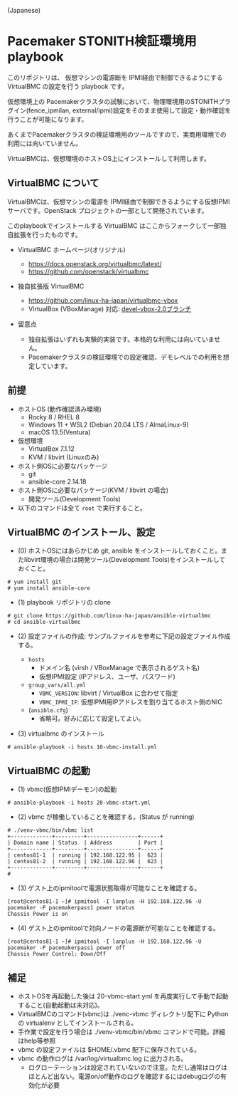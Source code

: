 (Japanese)

# Pacemaker STONITH検証環境用 playbook

このリポジトリは、 仮想マシンの電源断を IPMI経由で制御できるようにする VirtualBMC の設定を行う playbook です。

仮想環境上の Pacemakerクラスタの試験において、物理環境用のSTONITHプラグイン(fence_ipmilan, external/ipmi)設定をそのまま使用して設定・動作確認を行うことが可能になります。

あくまでPacemakerクラスタの検証環境用のツールですので、実商用環境での利用には向いていません。

VirtualBMCは、仮想環境のホストOS上にインストールして利用します。


## VirtualBMC について

VirtualBMCは、仮想マシンの電源を IPMI経由で制御できるようにする仮想IPMIサーバです。OpenStack プロジェクトの一部として開発されています。

このplaybookでインストールする VirtualBMC はここからフォークして一部独自拡張を行ったものです。

* VirtualBMC ホームページ(オリジナル)
  * https://docs.openstack.org/virtualbmc/latest/
  * https://github.com/openstack/virtualbmc

* 独自拡張版 VirtualBMC
  * https://github.com/linux-ha-japan/virtualbmc-vbox
  * VirtualBox (VBoxManage) 対応: [devel-vbox-2.0ブランチ](https://github.com/linux-ha-japan/virtualbmc-vbox/tree/devel-vbox-2.0)

* 留意点
  * 独自拡張はいずれも実験的実装です。本格的な利用には向いていません。
  * Pacemakerクラスタの検証環境での設定確認、デモレベルでの利用を想定しています。

## 前提

* ホストOS (動作確認済み環境)
  * Rocky 8 / RHEL 8
  * Windows 11 + WSL2 (Debian 20.04 LTS / AlmaLinux-9)
  * macOS 13.5(Ventura)
* 仮想環境
  * VirtualBox 7.1.12
  * KVM / libvirt (Linuxのみ)
* ホスト側OSに必要なパッケージ
  * git
  * ansible-core 2.14.18
* ホスト側OSに必要なパッケージ(KVM / libvirt の場合)
  * 開発ツール(Development Tools)
* 以下のコマンドは全て ```root``` で実行すること。

## VirtualBMC のインストール、設定

* (0) ホストOSにはあらかじめ git, ansible をインストールしておくこと。またlibvirt環境の場合は開発ツール(Development Tools)をインストールしておくこと。
```
# yum install git
# yum install ansible-core
```

* (1) playbook リポジトリの clone
```
# git clone https://github.com/linux-ha-japan/ansible-virtualbmc
# cd ansible-virtualbmc
```

* (2) 設定ファイルの作成: サンプルファイルを参考に下記の設定ファイル作成する。
  * ```hosts```
    * ドメイン名 (virsh / VBoxManage で表示されるゲスト名)
    * 仮想IPMI設定 (IPアドレス、ユーザ、パスワード)
  * ```group_vars/all.yml```
    * ```VBMC_VERSION```: libvirt / VirtualBox に合わせて指定
    * ```VBMC_IPMI_IF```: 仮想IPMI用IPアドレスを割り当てるホスト側のNIC
  * (```ansible.cfg```)
    * 省略可。好みに応じて設定してよい。

* (3) virtualbmc のインストール
```
# ansible-playbook -i hosts 10-vbmc-install.yml
```

## VirtualBMC の起動

* (1) vbmc(仮想IPMIデーモン)の起動
```
# ansible-playbook -i hosts 20-vbmc-start.yml 
```

* (2) vbmc が稼働していることを確認する。(Status が running)
```
# ./venv-vbmc/bin/vbmc list
+-------------+---------+----------------+------+
| Domain name | Status  | Address        | Port |
+-------------+---------+----------------+------+
| centos81-1  | running | 192.168.122.95 |  623 |
| centos81-2  | running | 192.168.122.96 |  623 |
+-------------+---------+----------------+------+
# 
```

* (3) ゲスト上のipmitoolで電源状態取得が可能なことを確認する。
```
[root@centos81-1 ~]# ipmitool -I lanplus -H 192.168.122.96 -U pacemaker -P pacemakerpass1 power status
Chassis Power is on

```
* (4) ゲスト上のipmitoolで対向ノードの電源断が可能なことを確認する。
```
[root@centos81-1 ~]# ipmitool -I lanplus -H 192.168.122.96 -U pacemaker -P pacemakerpass1 power off
Chassis Power Control: Down/Off

```

## 補足

* ホストOSを再起動した後は 20-vbmc-start.yml を再度実行して手動で起動すること(自動起動は未対応)。
* VirtualBMCのコマンド(vbmc)は ./venc-vbmc ディレクトリ配下に Python の virtualenv としてインストールされる。
* 手作業で設定を行う場合は ./venv-vbmc/bin/vbmc コマンドで可能。詳細はhelp等参照
* vbmc の設定ファイルは $HOME/.vbmc 配下に保存されている。
* vbmc の動作ログは /var/log/virtualbmc.log に出力される。
  * ログローテーションは設定されていないので注意。ただし通常はログはほとんど出ない。電源on/off動作のログを確認するにはdebugログの有効化が必要
